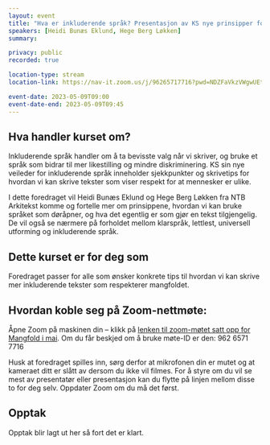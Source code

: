 ```yaml
---
layout: event
title: "Hva er inkluderende språk? Presentasjon av KS nye prinsipper for inkluderende språk"
speakers: [Heidi Bunæs Eklund, Hege Berg Løkken]
summary: 

privacy: public
recorded: true

location-type: stream
location-link: https://nav-it.zoom.us/j/96265717716?pwd=NDZFaVkzVWgwUEtDNGR0djNJMXB6UT09

event-date: 2023-05-09T09:00
event-date-end: 2023-05-09T09:45
---
```

## Hva handler kurset om?
Inkluderende språk handler om å ta bevisste valg når vi skriver, og bruke et språk som bidrar til mer likestilling og mindre diskriminering. KS sin nye veileder for inkluderende språk inneholder sjekkpunkter og skrivetips for hvordan vi kan skrive tekster som viser respekt for at mennesker er
ulike.

I dette foredraget vil Heidi Bunæs Eklund og Hege Berg Løkken fra NTB Arkitekst komme og fortelle mer om prinsippene, hvordan vi kan bruke språket som døråpner, og hva det egentlig er som gjør en tekst tilgjengelig. De vil også se nærmere på forholdet mellom klarspråk, lettlest, universell utforming og inkluderende språk.

## Dette kurset er for deg som
Foredraget passer for alle som ønsker konkrete tips til hvordan vi kan skrive mer inkluderende tekster som respekterer mangfoldet.

## Hvordan koble seg på Zoom-nettmøte:
Åpne Zoom på maskinen din – klikk på [lenken til zoom-møtet satt opp for Mangfold i mai](https://nav-it.zoom.us/j/96265717716?pwd=NDZFaVkzVWgwUEtDNGR0djNJMXB6UT09). Om du får beskjed om å bruke møte-ID er den: 962 6571 7716

Husk at foredraget spilles inn, sørg derfor at mikrofonen din er mutet og at kameraet ditt er slått av dersom du ikke vil filmes. 
For å styre om du vil se mest av presentatør eller presentasjon kan du flytte på linjen mellom disse to for deg selv.
Oppdater Zoom om du må det først.

## Opptak
Opptak blir lagt ut her så fort det er klart.
